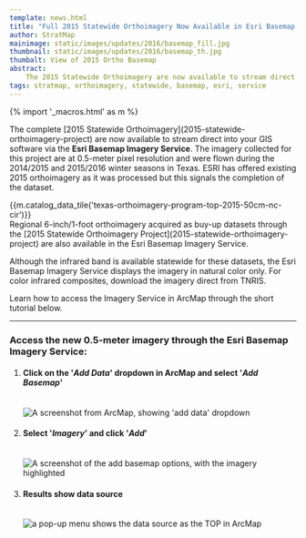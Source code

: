 ```yaml
---
template: news.html
title: "Full 2015 Statewide Orthoimagery Now Available in Esri Basemap Imagery Service"
author: StratMap
mainimage: static/images/updates/2016/basemap_fill.jpg
thumbnail: static/images/updates/2016/basemap_th.jpg
thumbalt: View of 2015 Ortho Basemap
abstract:
    The 2015 Statewide Orthoimagery are now available to stream direct into your GIS software via the Esri Basemap Imagery Service.
tags: stratmap, orthoimagery, statewide, basemap, esri, service
---
```


{% import '_macros.html' as m %}

<p class="lead">The complete [2015 Statewide Orthoimagery](2015-statewide-orthoimagery-project) are now available to stream direct into your GIS software via the <strong>Esri Basemap Imagery Service</strong>. The imagery collected for this project are at 0.5-meter pixel resolution and were flown during the 2014/2015 and 2015/2016 winter seasons in Texas. ESRI has offered existing 2015 orthoimagery as it was processed but this signals the completion of the dataset.</p>

<p><div class="pull-right">{{m.catalog_data_tile('texas-orthoimagery-program-top-2015-50cm-nc-cir')}}</div> Regional 6-inch/1-foot orthoimagery acquired as buy-up datasets through the [2015 Statewide Orthoimagery Project](2015-statewide-orthoimagery-project) are also available in the Esri Basemap Imagery Service.</p>

Although the infrared band is available statewide for these datasets, the Esri Basemap Imagery Service displays the imagery in natural color only. For color infrared composites, download the imagery direct from TNRIS.

Learn how to access the Imagery Service in ArcMap through the short tutorial below.

<hr class="clearfix">

### Access the new 0.5-meter imagery through the Esri Basemap Imagery Service:

<p>
  <ol>
    <li><h4>Click on the '<em>Add Data</em>' dropdown in ArcMap and select '<em>Add Basemap</em>'</h4><br>
      <img class="img-responsive" src="{{m.link('static/images/statewide-orthoimagery/add_basemap.jpg')}}" alt="A screenshot from ArcMap, showing 'add data' dropdown"></li>
    <li><h4>Select '<em>Imagery</em>' and click '<em>Add</em>'</h4><br>
      <img class="img-responsive" src="{{m.link('static/images/statewide-orthoimagery/add_basemap2.jpg')}}" alt="A screenshot of the add basemap options, with the imagery highlighted"></li>
    <li><h4>Results show data source</h4><br>
      <img class="img-responsive" src="{{m.link('static/images/statewide-orthoimagery/add_basemap3.jpg')}}" alt="a pop-up menu shows the data source as the TOP in ArcMap">
    </li>
  </ol>
</p>
